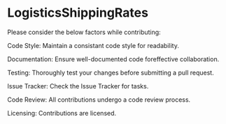 # LogisticsShippingRates

Please consider the below factors while contributing:

Code Style:
Maintain a consistant code style for readability.

Documentation:
Ensure well-documented code foreffective collaboration.

Testing:
Thoroughly test your changes before submitting a pull request.

Issue Tracker:
Check the Issue Tracker for tasks.

Code Review:
All contributions undergo a code review process.

Licensing:
Contributions are licensed.
